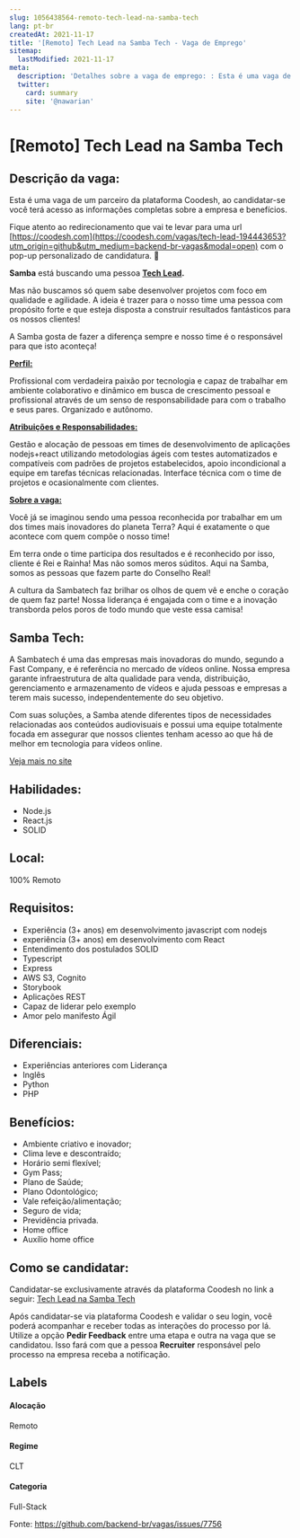 ```yaml
---
slug: 1056438564-remoto-tech-lead-na-samba-tech
lang: pt-br
createdAt: 2021-11-17
title: '[Remoto] Tech Lead na Samba Tech - Vaga de Emprego'
sitemap:
  lastModified: 2021-11-17
meta:
  description: 'Detalhes sobre a vaga de emprego: : Esta é uma vaga de um parceiro da plataforma Coodesh, ao candidatar-se você terá acesso as informações completas sobre a empresa e benefícios.  Fique atento ao redirecionamento que vai te levar para uma url [https://coodesh.com](https://coodesh.com/vagas/tech-lead-194443653?utm_origin=github&utm_medium=backend-br-vagas&modal=open) com o pop-up personalizado de candidatura. 👋 <p><strong>Samba</strong> está buscando uma pessoa <strong><ins>Tech Lead</ins></strong><strong>.</strong></p> <p>Mas não buscamos só quem sabe desenvolver projetos com foco em qualidade e agilidade. A ideia é trazer para o nosso time uma pessoa com propósito forte e que esteja disposta a construir resultados fantásticos para os nossos clientes!</p> <p>A Samba gosta de fazer a diferença sempre e nosso time é o responsável para que isto aconteça!</p> <p><strong><ins>Perfil:</ins></strong></p> <p>Profissional com verdadeira paixão por tecnologia e capaz de trabalhar em ambiente colaborativo e dinâmico em busca de crescimento pessoal e profissional através de um senso de responsabilidade para com o trabalho e seus pares. Organizado e autônomo.&nbsp;</p> <p><strong><ins>Atribuições e Responsabilidades:</ins></strong></p> <p>Gestão e alocação de pessoas em times de desenvolvimento de aplicações nodejs+react utilizando metodologias ágeis com testes automatizados e compatíveis com padrões de projetos estabelecidos, apoio incondicional a equipe em tarefas técnicas relacionadas. Interface técnica com o time de projetos e ocasionalmente com clientes.&nbsp;</p> <p><strong><ins>Sobre a vaga:</ins></strong></p> <p>Você já se imaginou sendo uma pessoa reconhecida por trabalhar em um dos times mais inovadores do planeta Terra? Aqui é exatamente o que acontece com quem compõe o nosso time!</p> <p>Em terra onde o time participa dos resultados e é reconhecido por isso, cliente é Rei e Rainha! Mas não somos meros súditos. Aqui na Samba, somos as pessoas que fazem parte do Conselho Real!</p> <p>A cultura da Sambatech faz brilhar os olhos de quem vê e enche o coração de quem faz parte! Nossa liderança é engajada com o time e a inovação transborda pelos poros de todo mundo que veste essa camisa!</p>'
  twitter:
    card: summary
    site: '@nawarian'
---
```


# [Remoto] Tech Lead na Samba Tech

## Descrição da vaga: 
Esta é uma vaga de um parceiro da plataforma Coodesh, ao candidatar-se você terá acesso as informações completas sobre a empresa e benefícios.


Fique atento ao redirecionamento que vai te levar para uma url [https://coodesh.com](https://coodesh.com/vagas/tech-lead-194443653?utm_origin=github&utm_medium=backend-br-vagas&modal=open) com o pop-up personalizado de candidatura. 👋
<p><strong>Samba</strong> está buscando uma pessoa <strong><ins>Tech Lead</ins></strong><strong>.</strong></p>
<p>Mas não buscamos só quem sabe desenvolver projetos com foco em qualidade e agilidade. A ideia é trazer para o nosso time uma pessoa com propósito forte e que esteja disposta a construir resultados fantásticos para os nossos clientes!</p>
<p>A Samba gosta de fazer a diferença sempre e nosso time é o responsável para que isto aconteça!</p>
<p><strong><ins>Perfil:</ins></strong></p>
<p>Profissional com verdadeira paixão por tecnologia e capaz de trabalhar em ambiente colaborativo e dinâmico em busca de crescimento pessoal e profissional através de um senso de responsabilidade para com o trabalho e seus pares. Organizado e autônomo.&nbsp;</p>
<p><strong><ins>Atribuições e Responsabilidades:</ins></strong></p>
<p>Gestão e alocação de pessoas em times de desenvolvimento de aplicações nodejs+react utilizando metodologias ágeis com testes automatizados e compatíveis com padrões de projetos estabelecidos, apoio incondicional a equipe em tarefas técnicas relacionadas. Interface técnica com o time de projetos e ocasionalmente com clientes.&nbsp;</p>
<p><strong><ins>Sobre a vaga:</ins></strong></p>
<p>Você já se imaginou sendo uma pessoa reconhecida por trabalhar em um dos times mais inovadores do planeta Terra? Aqui é exatamente o que acontece com quem compõe o nosso time!</p>
<p>Em terra onde o time participa dos resultados e é reconhecido por isso, cliente é Rei e Rainha! Mas não somos meros súditos. Aqui na Samba, somos as pessoas que fazem parte do Conselho Real!</p>
<p>A cultura da Sambatech faz brilhar os olhos de quem vê e enche o coração de quem faz parte! Nossa liderança é engajada com o time e a inovação transborda pelos poros de todo mundo que veste essa camisa!</p>

## Samba Tech: 
 <p>A Sambatech é uma das empresas mais inovadoras do mundo, segundo a Fast Company, e é referência no mercado de vídeos online. Nossa empresa garante infraestrutura de alta qualidade para venda, distribuição, gerenciamento e armazenamento de vídeos e ajuda pessoas e empresas a terem mais sucesso, independentemente do seu objetivo.</p>
<p>Com suas soluções, a Samba atende diferentes tipos de necessidades relacionadas aos conteúdos audiovisuais e possui uma equipe totalmente focada em assegurar que nossos clientes tenham acesso ao que há de melhor em tecnologia para vídeos online.&nbsp;&nbsp;&nbsp;</p><a href='https://coodesh.com/empresas/samba-tech'>Veja mais no site</a>

 ## Habilidades: 
 - Node.js 
- React.js 
- SOLID
## Local: 
 100% Remoto
## Requisitos: 
 - Experiência (3+ anos) em desenvolvimento javascript com nodejs 
- experiência (3+ anos) em desenvolvimento com React 
- Entendimento dos postulados SOLID 
- Typescript 
- Express 
- AWS S3, Cognito 
- Storybook 
- Aplicações REST 
- Capaz de liderar pelo exemplo 
- Amor pelo manifesto Ágil
## Diferenciais: 
 - Experiências anteriores com Liderança 
- Inglês 
- Python 
- PHP
## Benefícios: 
 - Ambiente criativo e inovador; 
- Clima leve e descontraído; 
- Horário semi flexível; 
- Gym Pass;  
- Plano de Saúde; 
- Plano Odontológico; 
- Vale refeição/alimentação; 
- Seguro de vida; 
- Previdência privada. 
- Home office 
- Auxílio home office
## Como se candidatar:
Candidatar-se exclusivamente através da plataforma Coodesh no link a seguir: [Tech Lead na Samba Tech](https://coodesh.com/vagas/tech-lead-194443653?utm_origin=github&utm_medium=backend-br-vagas&modal=open)


Após candidatar-se via plataforma Coodesh e validar o seu login, você poderá acompanhar e receber todas as interações do processo por lá. Utilize a opção **Pedir Feedback** entre uma etapa e outra na vaga que se candidatou. Isso fará com que a pessoa **Recruiter** responsável pelo processo na empresa receba a notificação.
## Labels
#### Alocação
Remoto
#### Regime
CLT
#### Categoria
Full-Stack

Fonte: https://github.com/backend-br/vagas/issues/7756